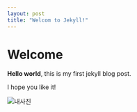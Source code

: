 ```yaml
---
layout: post
title: "Welcom to Jekyll!"
---
```


# Welcome

**Hello world**, this is my first jekyll blog post.

I hope you like it!

![내사진](C:\Users\dndud\OneDrive\문서\GitHub\ooyoungkim.github.io\images\2022-05-21-first\내사진.jpg)
